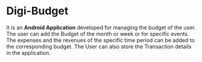 # Digi-Budget

It is an **Android Application** developed for managing the budget of the user. The user can add the Budget of the month or week or for specific events. The expenses and the revenues of the specific time period can be added to the corresponding budget. The User can also store the Transaction details in the application.

